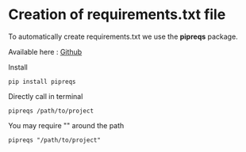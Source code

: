 # Creation of requirements.txt file

To automatically create requirements.txt we use the **pipreqs** package.

Available here : [Github](https://github.com/bndr/pipreqs)

Install

```
pip install pipreqs
```

Directly call in terminal 

```
pipreqs /path/to/project
```

You may require "" around the path

```
pipreqs "/path/to/project"
```
